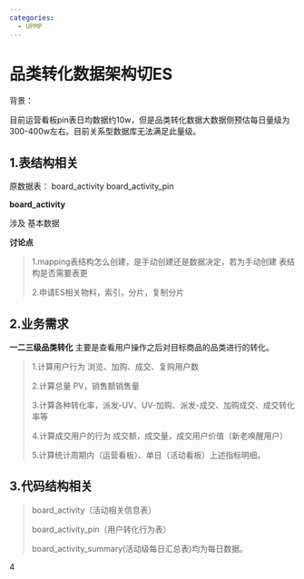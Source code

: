 ```yaml
---
categories:
  - UPMP
---
```

# 品类转化数据架构切ES

背景：

目前运营看板pin表日均数据约10w，但是品类转化数据大数据侧预估每日量级为300-400w左右。目前关系型数据库无法满足此量级。

## 1.表结构相关

原数据表： board_activity   board_activity_pin

**board_activity**

涉及 基本数据



> 

**讨论点**

> 1.mapping表结构怎么创建，是手动创建还是数据决定，若为手动创建 表结构是否需要表更
>
> 2.申请ES相关物料，索引，分片，复制分片

## 2.业务需求

**一二三级品类转化** 主要是查看用户操作之后对目标商品的品类进行的转化。

> 1.计算用户行为 浏览、加购、成交、复购用户数
>
> 2.计算总量 PV，销售额销售量
>
> 3.计算各种转化率，派发-UV、UV-加购、派发-成交、加购成交、成交转化率等
>
> 4.计算成交用户的行为  成交额，成交量，成交用户价值（新老唤醒用户）
>
> 5.计算统计周期内（运营看板）、单日（活动看板）上述指标明细。

## 3.代码结构相关

> 
>
> board_activity（活动相关信息表）
>
>  board_activity_pin（用户转化行为表） 
>
> board_activity_summary(活动级每日汇总表)均为每日数据。

4